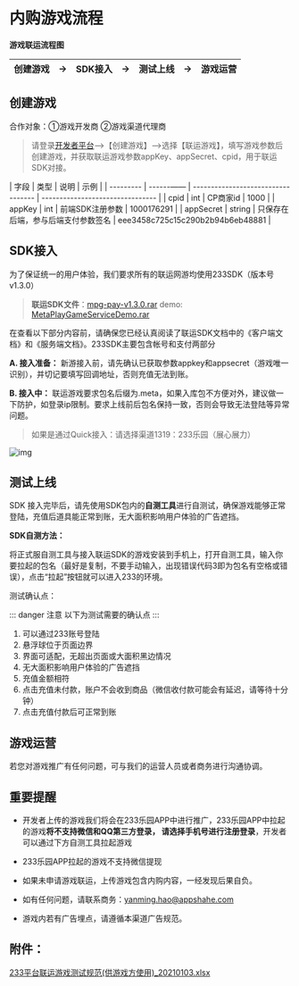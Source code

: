 # 内购游戏流程

**游戏联运流程图**

| 创建游戏 | →    | SDK接入 | →    | 测试上线 | →    | 游戏运营 |
| -------- | ---- | ------- | ---- | -------- | ---- | -------- |

## 创建游戏

合作对象：①游戏开发商  ②游戏渠道代理商

> 请登录[开发者平台](https://dev.233leyuan.com/#/login)—>【创建游戏】—>选择【联运游戏】，填写游戏参数后创建游戏，并获取联运游戏参数appKey、appSecret、cpid，用于联运SDK对接。

| 字段      | 类型   | 说明                               | 示例                             |
| --------- | ------—— | ---------------------------------- | -------------------------------- |
| cpid      | int    | CP商家id                           | 1000                             |
| appKey    | int    | 前端SDK注册参数                    | 1000176291                       |
| appSecret | string | 只保存在后端，参与后端支付参数签名 | eee3458c725c15c290b2b94b6eb48881 |

## SDK接入

为了保证统一的用户体验，我们要求所有的联运网游均使用233SDK（版本号v1.3.0）

> **联运SDK文件**：[mpg-pay-v1.3.0.rar](https://cdn.233xyx.com/1627799882726_290.rar) demo: [MetaPlayGameServiceDemo.rar](https://developercenter.233leyuan.com/file/1b9cf253152c4aa5854ccf554a4c6a97.rar)

在查看以下部分内容前，请确保您已经认真阅读了联运SDK文档中的《客户端文档》和《服务端文档》。233SDK主要包含帐号和支付两部分

**A. 接入准备：** 新游接入前，请先确认已获取参数appkey和appsecret（游戏唯一识别），并切记要填写回调地址，否则充值无法到账。

**B. 接入中：** 联运游戏要求包名后缀为.meta，如果入库包不方便对外，建议做一下防护，如登录ip限制。要求上线前后包名保持一致，否则会导致无法登陆等异常问题。

> 如果是通过Quick接入：请选择渠道1319：233乐园（展心展力）

![img](https://arkimg.ark.online/(null)-20240520172123048.png)

## 测试上线

SDK 接入完毕后，请先使用SDK包内的**自测工具**进行自测试，确保游戏能够正常登陆，充值后道具能正常到账，无大面积影响用户体验的广告遮挡。

**SDK自测方法：**

将正式服自测工具与接入联运SDK的游戏安装到手机上，打开自测工具，输入你要拉起的包名（最好是复制，不要手动输入，出现错误代码3即为包名有空格或错误），点击“拉起”按钮就可以进入233的环境。

测试确认点：

::: danger 注意
以下为测试需要的确认点
:::

1. 可以通过233账号登陆
2. 悬浮球位于页面边界
3. 界面可适配，无超出页面或大面积黑边情况
4. 无大面积影响用户体验的广告遮挡
5. 充值金额相符
6. 点击充值未付款，账户不会收到商品（微信收付款可能会有延迟，请等待十分钟）
7. 点击充值付款后可正常到账

## 游戏运营

若您对游戏推广有任何问题，可与我们的运营人员或者商务进行沟通协调。

## 重要提醒

- 开发者上传的游戏我们将会在233乐园APP中进行推广，233乐园APP中拉起的游戏**将不支持微信和QQ第三方登录， 请选择手机号进行注册登录**，开发者可以通过下方自测工具拉起游戏

- 233乐园APP拉起的游戏不支持微信提现

- 如果未申请游戏联运，上传游戏包含内购内容，一经发现后果自负。

- 如有任何问题，请联系商务：yanming.hao@appshahe.com

- 游戏内若有广告埋点，请遵循本渠道广告规范。

## 附件：

[233平台联运游戏测试规范(供游戏方使用)_20210103.xlsx](https://developercenter.233leyuan.com/file/3df9e730311a49bea4af00eacefaf75e.xlsx)
